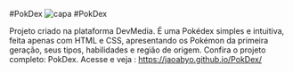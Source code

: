 #PokDex
![capa](https://github.com/user-attachments/assets/e33714e8-1a22-4ab5-bc74-9df4ff277f1b)
#PokDex



Projeto criado na plataforma DevMedia. É uma Pokédex simples e intuitiva, feita apenas com HTML e CSS, apresentando os Pokémon da primeira geração, seus tipos, habilidades e região de origem. Confira o projeto completo: PokDex.
 Acesse e veja : https://jaoabyo.github.io/PokDex/






